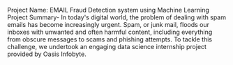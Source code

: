 Project Name: EMAIL Fraud Detection system using Machine Learning
Project Summary-
In today's digital world, the problem of dealing with spam emails has become increasingly urgent. Spam, or junk mail, floods our inboxes with unwanted and often harmful content, including everything from obscure messages to scams and phishing attempts. To tackle this challenge, we undertook an engaging data science internship project provided by Oasis Infobyte.
